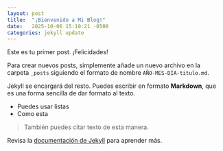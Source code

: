 ```yaml
---
layout: post
title:  "¡Bienvenido a Mi Blog!"
date:   2025-10-06 15:10:21 -0500
categories: jekyll update
---
```


Este es tu primer post. ¡Felicidades!

Para crear nuevos posts, simplemente añade un nuevo archivo en la carpeta `_posts` siguiendo el formato de nombre `AÑO-MES-DÍA-titulo.md`.

Jekyll se encargará del resto. Puedes escribir en formato **Markdown**, que es una forma sencilla de dar formato al texto.

*   Puedes usar listas
*   Como esta

> También puedes citar texto de esta manera.

Revisa la [documentación de Jekyll][jekyll-docs] para aprender más.

[jekyll-docs]: https://jekyllrb.com/docs/
